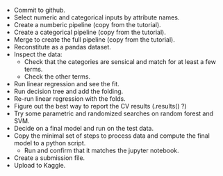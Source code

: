 * Commit to github.
* Select numeric and categorical inputs by attribute names.
* Create a numberic pipeline (copy from the tutorial).
* Create a categorical pipeline (copy from the tutorial).
* Merge to create the full pipeline (copy from the tutorial). 
* Reconstitute as a pandas dataset.
* Inspect the data:
  * Check that the categories are sensical and match for at least a few terms.
  * Check the other terms.
* Run linear regression and see the fit.
* Run decision tree and add the folding.
* Re-run linear regression with the folds.
* Figure out the best way to report the CV results (.results() ?)
* Try some parametric and randomized searches on random forest and SVM.
* Decide on a final model and run on the test data.
* Copy the minimal set of steps to process data and compute the final model to a python script. 
  * Run and confirm that it matches the jupyter notebook.
* Create a submission file. 
* Upload to Kaggle.

